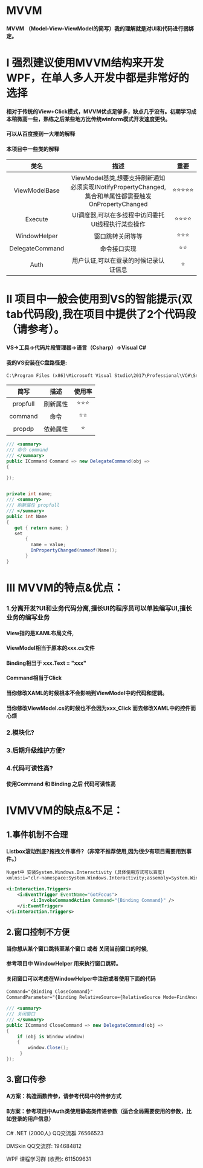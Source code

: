 # MVVM


#### MVVM （Model-View-ViewModel的简写）我的理解就是对UI和代码进行弱绑定。
# Ⅰ 强烈建议使用MVVM结构来开发WPF，在单人多人开发中都是非常好的选择
#### 相对于传统的View+Click模式，MVVM优点足够多，缺点几乎没有。初期学习成本稍微高一些，熟练之后某些地方比传统winform模式开发速度更快。
#### 可以从百度搜到一大堆的解释

#### 本项目中一些类的解释

| 类名                | 描述   |重要   |
| :----:              | :---:          | :---:          |
| ViewModelBase  |  ViewModel基类,想要支持刷新通知必须实现INotifyPropertyChanged,集合和单属性都需要触发OnPropertyChanged |⭐⭐⭐⭐⭐|
| Execute  |  UI调度器,可以在多线程中访问委托UI线程执行某些操作       |⭐⭐⭐⭐|
| WindowHelper  | 窗口跳转关闭等等 |⭐⭐⭐|
| DelegateCommand  |  命令接口实现       |⭐⭐|
| Auth | 用户认证,可以在登录的时候记录认证信息    |⭐|



# Ⅱ 项目中一般会使用到VS的智能提示(双tab代码段),我在项目中提供了2个代码段（请参考）。
#### VS->工具->代码片段管理器->语言（Csharp）->Visual C#
#### 我的VS安装在C盘路径是:
````xml
C:\Program Files (x86)\Microsoft Visual Studio\2017\Professional\VC#\Snippets\2052\Visual C#
````

| 简写                | 描述   |使用率   |
| :----:              | :---:          | :---:          |
| propfull  |  刷新属性       |⭐⭐⭐|
| command   | 命令        |⭐⭐|
| propdp    | 依赖属性    |⭐|

````csharp
/// <summary>
/// 命令 command
/// </summary>    
public ICommand Command => new DelegateCommand(obj =>
{

});


private int name;
/// <summary>
/// 刷新属性 propfull
/// </summary>
public int Name
{
   get { return name; }
   set
       {
         name = value;
         OnPropertyChanged(nameof(Name));
       }
}
````


# Ⅲ MVVM的特点&优点：
### 1.分离开发?UI和业务代码分离,擅长UI的程序员可以单独编写UI,擅长业务的编写业务
####  View指的是XAML布局文件,
####  ViewModel相当于原本的xxx.cs文件
####  Binding相当于 xxx.Text = "xxx"
####  Command相当于Click
####  当你修改XAML的时候根本不会影响到ViewModel中的代码和逻辑。
####  当你修改ViewModel.cs的时候也不会因为xxx_Click 而去修改XAML中的控件而心烦
  
### 2.模块化?
#### 

### 3.后期升级维护方便?

### 4.代码可读性高?
#### 使用Command 和 Binding 之后 代码可读性高



# ⅣMVVM的缺点&不足：
## 1.事件机制不合理
#### Listbox滚动到底?拖拽文件事件?（非常不推荐使用,因为很少有项目需要用到事件。）

````xml
Nuget中 安装System.Windows.Interactivity (具体使用方式可以百度)
xmlns:i="clr-namespace:System.Windows.Interactivity;assembly=System.Windows.Interactivity"
 
<i:Interaction.Triggers>
    <i:EventTrigger EventName="GotFocus">
         <i:InvokeCommandAction Command="{Binding Command}" />
    </i:EventTrigger>
</i:Interaction.Triggers>
````


## 2.窗口控制不方便
#### 当你想从某个窗口跳转至某个窗口 或者 关闭当前窗口的时候,
#### 参考项目中 WindowHelper 用来执行窗口跳转。
#### 关闭窗口可以考虑在WindowHelper中注册或者使用下面的代码
````xml
Command="{Binding CloseCommand}"
CommandParameter="{Binding RelativeSource={RelativeSource Mode=FindAncestor, AncestorType=Window}}"
````
````csharp
/// <summary>
/// 关闭窗口
/// </summary>    
public ICommand CloseCommand => new DelegateCommand(obj =>
{
    if (obj is Window window)
    {
        window.Close();
     }
});
````

## 3.窗口传参
#### A方案：构造函数传参，请参考代码中的传参方式
#### B方案：参考项目中Auth类使用静态类传递参数（适合全局需要使用的参数，比如登录的用户信息）








C# .NET (2000人) QQ交流群 76566523

DMSkin QQ交流群: 194684812

WPF 课程学习群 (收费): 611509631
